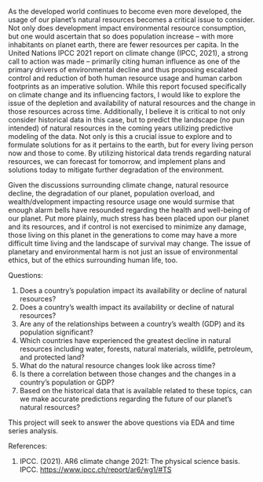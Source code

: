 
As the developed world continues to become even more developed, the usage of our planet’s natural resources becomes a critical issue to consider. Not only does development impact environmental resource consumption, but one would ascertain that so does population increase – with more inhabitants on planet earth, there are fewer resources per capita. In the United Nations IPCC 2021 report on climate change (IPCC, 2021), a strong call to action was made – primarily citing human influence as one of the primary drivers of environmental decline and thus proposing escalated control and reduction of both human resource usage and human carbon footprints as an imperative solution. While this report focused specifically on climate change and its influencing factors, I would like to explore the issue of the depletion and availability of natural resources and the change in those resources across time. Additionally, I believe it is critical to not only consider historical data in this case, but to predict the landscape (no pun intended) of natural resources in the coming years utilizing predictive modeling of the data. Not only is this a crucial issue to explore and to formulate solutions for as it pertains to the earth, but for every living person now and those to come. By utilizing historical data trends regarding natural resources, we can forecast for tomorrow, and implement plans and solutions today to mitigate further degradation of the environment.

Given the discussions surrounding climate change, natural resource decline, the degradation of our planet, population overload, and wealth/dvelopment impacting resource usage one would surmise that enough alarm bells have resounded regarding the health and well-being of our planet. Put more plainly, much stress has been placed upon our planet and its resources, and if control is not exercised to minimize any damage, those living on this planet in the generations to come may have a more difficult time living and the landscape of survival may change. The issue of planetary and environmental harm is not just an issue of environmental ethics, but of the ethics surrounding human life, too.

Questions:

1.	Does a country’s population impact its availability or decline of natural resources?
2.	Does a country’s wealth impact its availability or decline of natural resources? 
3.	Are any of the relationships between a country’s wealth (GDP) and its population significant?
4.	Which countries have experienced the greatest decline in natural resources including water, forests, natural materials, wildlife, petroleum, and protected land?
5.	What do the natural resource changes look like across time?
6.	Is there a correlation between those changes and the changes in a country’s population or GDP?
7.	Based on the historical data that is available related to these topics, can we make accurate predictions regarding the future of our planet’s natural resources?


This project will seek to answer the above questions via EDA and time series analysis.

References:
1.	IPCC. (2021). AR6 climate change 2021: The physical science basis. IPCC. https://www.ipcc.ch/report/ar6/wg1/#TS
